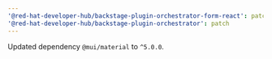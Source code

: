 ```yaml
---
'@red-hat-developer-hub/backstage-plugin-orchestrator-form-react': patch
'@red-hat-developer-hub/backstage-plugin-orchestrator': patch
---
```


Updated dependency `@mui/material` to `^5.0.0`.
